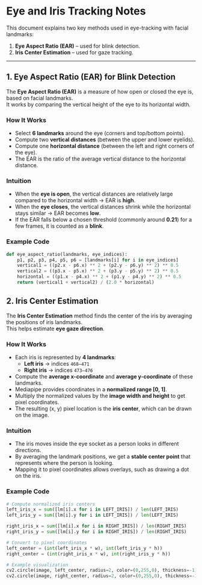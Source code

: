 # Eye and Iris Tracking Notes

This document explains two key methods used in eye-tracking with facial landmarks:

1. **Eye Aspect Ratio (EAR)** – used for blink detection.  
2. **Iris Center Estimation** – used for gaze tracking.

---

## 1. Eye Aspect Ratio (EAR) for Blink Detection

The **Eye Aspect Ratio (EAR)** is a measure of how open or closed the eye is, based on facial landmarks.  
It works by comparing the vertical height of the eye to its horizontal width.

### How It Works
- Select **6 landmarks** around the eye (corners and top/bottom points).  
- Compute two **vertical distances** (between the upper and lower eyelids).  
- Compute one **horizontal distance** (between the left and right corners of the eye).  
- The EAR is the ratio of the average vertical distance to the horizontal distance.  

### Intuition
- When the **eye is open**, the vertical distances are relatively large compared to the horizontal width → EAR is **high**.  
- When the **eye closes**, the vertical distances shrink while the horizontal stays similar → EAR becomes **low**.  
- If the EAR falls below a chosen threshold (commonly around **0.21**) for a few frames, it is counted as a **blink**.  

### Example Code
```python
def eye_aspect_ratio(landmarks, eye_indices):
    p1, p2, p3, p4, p5, p6 = [landmarks[i] for i in eye_indices]
    vertical1 = ((p2.x - p6.x) ** 2 + (p2.y - p6.y) ** 2) ** 0.5
    vertical2 = ((p3.x - p5.x) ** 2 + (p3.y - p5.y) ** 2) ** 0.5
    horizontal = ((p1.x - p4.x) ** 2 + (p1.y - p4.y) ** 2) ** 0.5
    return (vertical1 + vertical2) / (2.0 * horizontal)
```
## 2. Iris Center Estimation

The **Iris Center Estimation** method finds the center of the iris by averaging the positions of iris landmarks.  
This helps estimate **eye gaze direction**.

### How It Works
- Each iris is represented by **4 landmarks**:  
  - **Left iris** → indices `468–471`  
  - **Right iris** → indices `473–476`  
- Compute the **average x-coordinate** and **average y-coordinate** of these landmarks.  
- Mediapipe provides coordinates in a **normalized range [0, 1]**.  
- Multiply the normalized values by the **image width and height** to get pixel coordinates.  
- The resulting (x, y) pixel location is the **iris center**, which can be drawn on the image.

### Intuition
- The iris moves inside the eye socket as a person looks in different directions.  
- By averaging the landmark positions, we get a **stable center point** that represents where the person is looking.  
- Mapping it to pixel coordinates allows overlays, such as drawing a dot on the iris.

### Example Code
```python
# Compute normalized iris centers
left_iris_x = sum([lm[i].x for i in LEFT_IRIS]) / len(LEFT_IRIS)
left_iris_y = sum([lm[i].y for i in LEFT_IRIS]) / len(LEFT_IRIS)

right_iris_x = sum([lm[i].x for i in RIGHT_IRIS]) / len(RIGHT_IRIS)
right_iris_y = sum([lm[i].y for i in RIGHT_IRIS]) / len(RIGHT_IRIS)

# Convert to pixel coordinates
left_center = (int(left_iris_x * w), int(left_iris_y * h))
right_center = (int(right_iris_x * w), int(right_iris_y * h))

# Example visualization
cv2.circle(image, left_center, radius=2, color=(0,255,0), thickness=-1)
cv2.circle(image, right_center, radius=2, color=(0,255,0), thickness=-1)

